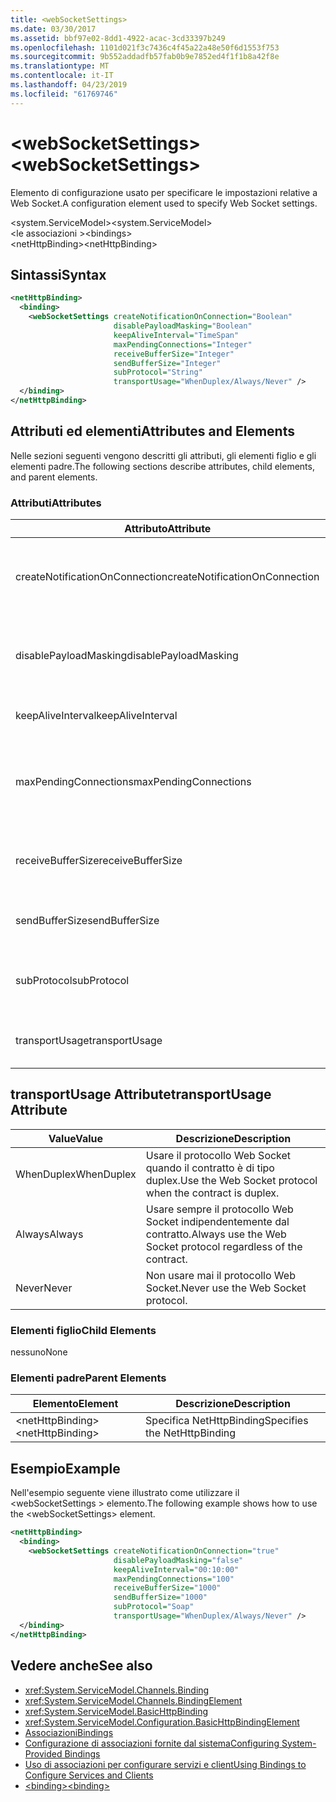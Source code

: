 ```yaml
---
title: <webSocketSettings>
ms.date: 03/30/2017
ms.assetid: bbf97e02-8dd1-4922-acac-3cd33397b249
ms.openlocfilehash: 1101d021f3c7436c4f45a22a48e50f6d1553f753
ms.sourcegitcommit: 9b552addadfb57fab0b9e7852ed4f1f1b8a42f8e
ms.translationtype: MT
ms.contentlocale: it-IT
ms.lasthandoff: 04/23/2019
ms.locfileid: "61769746"
---
```

# <a name="websocketsettings"></a><span data-ttu-id="d91d0-101">\<webSocketSettings></span><span class="sxs-lookup"><span data-stu-id="d91d0-101">\<webSocketSettings></span></span>
<span data-ttu-id="d91d0-102">Elemento di configurazione usato per specificare le impostazioni relative a Web Socket.</span><span class="sxs-lookup"><span data-stu-id="d91d0-102">A configuration element used to specify Web Socket settings.</span></span>  
  
<span data-ttu-id="d91d0-103">\<system.ServiceModel></span><span class="sxs-lookup"><span data-stu-id="d91d0-103">\<system.ServiceModel></span></span>  
<span data-ttu-id="d91d0-104">\<le associazioni ></span><span class="sxs-lookup"><span data-stu-id="d91d0-104">\<bindings></span></span>  
<span data-ttu-id="d91d0-105">\<netHttpBinding></span><span class="sxs-lookup"><span data-stu-id="d91d0-105">\<netHttpBinding></span></span>  
  
## <a name="syntax"></a><span data-ttu-id="d91d0-106">Sintassi</span><span class="sxs-lookup"><span data-stu-id="d91d0-106">Syntax</span></span>  
  
```xml  
<netHttpBinding>
  <binding>
    <webSocketSettings createNotificationOnConnection="Boolean"
                       disablePayloadMasking="Boolean"
                       keepAliveInterval="TimeSpan"
                       maxPendingConnections="Integer"
                       receiveBufferSize="Integer"
                       sendBufferSize="Integer"
                       subProtocol="String"
                       transportUsage="WhenDuplex/Always/Never" />
  </binding>
</netHttpBinding>
```  
  
## <a name="attributes-and-elements"></a><span data-ttu-id="d91d0-107">Attributi ed elementi</span><span class="sxs-lookup"><span data-stu-id="d91d0-107">Attributes and Elements</span></span>  
 <span data-ttu-id="d91d0-108">Nelle sezioni seguenti vengono descritti gli attributi, gli elementi figlio e gli elementi padre.</span><span class="sxs-lookup"><span data-stu-id="d91d0-108">The following sections describe attributes, child elements, and parent elements.</span></span>  
  
### <a name="attributes"></a><span data-ttu-id="d91d0-109">Attributi</span><span class="sxs-lookup"><span data-stu-id="d91d0-109">Attributes</span></span>  
  
|<span data-ttu-id="d91d0-110">Attributo</span><span class="sxs-lookup"><span data-stu-id="d91d0-110">Attribute</span></span>|<span data-ttu-id="d91d0-111">Descrizione</span><span class="sxs-lookup"><span data-stu-id="d91d0-111">Description</span></span>|  
|---------------|-----------------|  
|<span data-ttu-id="d91d0-112">createNotificationOnConnection</span><span class="sxs-lookup"><span data-stu-id="d91d0-112">createNotificationOnConnection</span></span>|<span data-ttu-id="d91d0-113">Specifica se una notifica viene inviata alla connessione.</span><span class="sxs-lookup"><span data-stu-id="d91d0-113">Specifies whether a notification is sent upon connection.</span></span>|  
|<span data-ttu-id="d91d0-114">disablePayloadMasking</span><span class="sxs-lookup"><span data-stu-id="d91d0-114">disablePayloadMasking</span></span>|<span data-ttu-id="d91d0-115">Specifica se il mascheramento di Web Socket è disabilitato.</span><span class="sxs-lookup"><span data-stu-id="d91d0-115">Specifies whether Web Socket masking is disabled.</span></span>|  
|<span data-ttu-id="d91d0-116">keepAliveInterval</span><span class="sxs-lookup"><span data-stu-id="d91d0-116">keepAliveInterval</span></span>|<span data-ttu-id="d91d0-117">Specifica l'intervallo keep-alive.</span><span class="sxs-lookup"><span data-stu-id="d91d0-117">Specifies the keep alive interval.</span></span>|  
|<span data-ttu-id="d91d0-118">maxPendingConnections</span><span class="sxs-lookup"><span data-stu-id="d91d0-118">maxPendingConnections</span></span>|<span data-ttu-id="d91d0-119">Specifica il numero massimo di connessioni in attesa dell'invio nel servizio.</span><span class="sxs-lookup"><span data-stu-id="d91d0-119">Specifies the maximum number of connections awaiting dispatch on the service.</span></span>|  
|<span data-ttu-id="d91d0-120">receiveBufferSize</span><span class="sxs-lookup"><span data-stu-id="d91d0-120">receiveBufferSize</span></span>|<span data-ttu-id="d91d0-121">Specifica le dimensioni del buffer di ricezione.</span><span class="sxs-lookup"><span data-stu-id="d91d0-121">Specifies the size of the receive buffer.</span></span>|  
|<span data-ttu-id="d91d0-122">sendBufferSize</span><span class="sxs-lookup"><span data-stu-id="d91d0-122">sendBufferSize</span></span>|<span data-ttu-id="d91d0-123">Specifica le dimensioni del buffer di invio.</span><span class="sxs-lookup"><span data-stu-id="d91d0-123">Specifies the size of the send buffer.</span></span>|  
|<span data-ttu-id="d91d0-124">subProtocol</span><span class="sxs-lookup"><span data-stu-id="d91d0-124">subProtocol</span></span>|<span data-ttu-id="d91d0-125">Specifica il sottoprotocollo Web Socket.</span><span class="sxs-lookup"><span data-stu-id="d91d0-125">Specifies the Web Socket subprotocol.</span></span>|  
|<span data-ttu-id="d91d0-126">transportUsage</span><span class="sxs-lookup"><span data-stu-id="d91d0-126">transportUsage</span></span>|<span data-ttu-id="d91d0-127">Specifica quando usare Web Sockets.</span><span class="sxs-lookup"><span data-stu-id="d91d0-127">Specifies when to use Web Sockets.</span></span>|  
  
## <a name="transportusage-attribute"></a><span data-ttu-id="d91d0-128">transportUsage Attribute</span><span class="sxs-lookup"><span data-stu-id="d91d0-128">transportUsage Attribute</span></span>  
  
|<span data-ttu-id="d91d0-129">Value</span><span class="sxs-lookup"><span data-stu-id="d91d0-129">Value</span></span>|<span data-ttu-id="d91d0-130">Descrizione</span><span class="sxs-lookup"><span data-stu-id="d91d0-130">Description</span></span>|  
|-----------|-----------------|  
|<span data-ttu-id="d91d0-131">WhenDuplex</span><span class="sxs-lookup"><span data-stu-id="d91d0-131">WhenDuplex</span></span>|<span data-ttu-id="d91d0-132">Usare il protocollo Web Socket quando il contratto è di tipo duplex.</span><span class="sxs-lookup"><span data-stu-id="d91d0-132">Use the Web Socket protocol when the contract is duplex.</span></span>|  
|<span data-ttu-id="d91d0-133">Always</span><span class="sxs-lookup"><span data-stu-id="d91d0-133">Always</span></span>|<span data-ttu-id="d91d0-134">Usare sempre il protocollo Web Socket indipendentemente dal contratto.</span><span class="sxs-lookup"><span data-stu-id="d91d0-134">Always use the Web Socket protocol regardless of the contract.</span></span>|  
|<span data-ttu-id="d91d0-135">Never</span><span class="sxs-lookup"><span data-stu-id="d91d0-135">Never</span></span>|<span data-ttu-id="d91d0-136">Non usare mai il protocollo Web Socket.</span><span class="sxs-lookup"><span data-stu-id="d91d0-136">Never use the Web Socket protocol.</span></span>|  
  
### <a name="child-elements"></a><span data-ttu-id="d91d0-137">Elementi figlio</span><span class="sxs-lookup"><span data-stu-id="d91d0-137">Child Elements</span></span>  
 <span data-ttu-id="d91d0-138">nessuno</span><span class="sxs-lookup"><span data-stu-id="d91d0-138">None</span></span>  
  
### <a name="parent-elements"></a><span data-ttu-id="d91d0-139">Elementi padre</span><span class="sxs-lookup"><span data-stu-id="d91d0-139">Parent Elements</span></span>  
  
|<span data-ttu-id="d91d0-140">Elemento</span><span class="sxs-lookup"><span data-stu-id="d91d0-140">Element</span></span>|<span data-ttu-id="d91d0-141">Descrizione</span><span class="sxs-lookup"><span data-stu-id="d91d0-141">Description</span></span>|  
|-------------|-----------------|  
|<span data-ttu-id="d91d0-142">\<netHttpBinding></span><span class="sxs-lookup"><span data-stu-id="d91d0-142">\<netHttpBinding></span></span>|<span data-ttu-id="d91d0-143">Specifica NetHttpBinding</span><span class="sxs-lookup"><span data-stu-id="d91d0-143">Specifies the NetHttpBinding</span></span>|  
  
## <a name="example"></a><span data-ttu-id="d91d0-144">Esempio</span><span class="sxs-lookup"><span data-stu-id="d91d0-144">Example</span></span>  
 <span data-ttu-id="d91d0-145">Nell'esempio seguente viene illustrato come utilizzare il \<webSocketSettings > elemento.</span><span class="sxs-lookup"><span data-stu-id="d91d0-145">The following example shows how to use the \<webSocketSettings> element.</span></span>  
  
```xml  
<netHttpBinding>
  <binding>
    <webSocketSettings createNotificationOnConnection="true"
                       disablePayloadMasking="false"
                       keepAliveInterval="00:10:00"
                       maxPendingConnections="100"
                       receiveBufferSize="1000"
                       sendBufferSize="1000"
                       subProtocol="Soap"
                       transportUsage="WhenDuplex/Always/Never" />
  </binding>
</netHttpBinding>
```  
  
## <a name="see-also"></a><span data-ttu-id="d91d0-146">Vedere anche</span><span class="sxs-lookup"><span data-stu-id="d91d0-146">See also</span></span>

- <xref:System.ServiceModel.Channels.Binding>
- <xref:System.ServiceModel.Channels.BindingElement>
- <xref:System.ServiceModel.BasicHttpBinding>
- <xref:System.ServiceModel.Configuration.BasicHttpBindingElement>
- [<span data-ttu-id="d91d0-147">Associazioni</span><span class="sxs-lookup"><span data-stu-id="d91d0-147">Bindings</span></span>](../../../../../docs/framework/wcf/bindings.md)
- [<span data-ttu-id="d91d0-148">Configurazione di associazioni fornite dal sistema</span><span class="sxs-lookup"><span data-stu-id="d91d0-148">Configuring System-Provided Bindings</span></span>](../../../../../docs/framework/wcf/feature-details/configuring-system-provided-bindings.md)
- [<span data-ttu-id="d91d0-149">Uso di associazioni per configurare servizi e client</span><span class="sxs-lookup"><span data-stu-id="d91d0-149">Using Bindings to Configure Services and Clients</span></span>](../../../../../docs/framework/wcf/using-bindings-to-configure-services-and-clients.md)
- [<span data-ttu-id="d91d0-150">\<binding></span><span class="sxs-lookup"><span data-stu-id="d91d0-150">\<binding></span></span>](../../../../../docs/framework/misc/binding.md)
